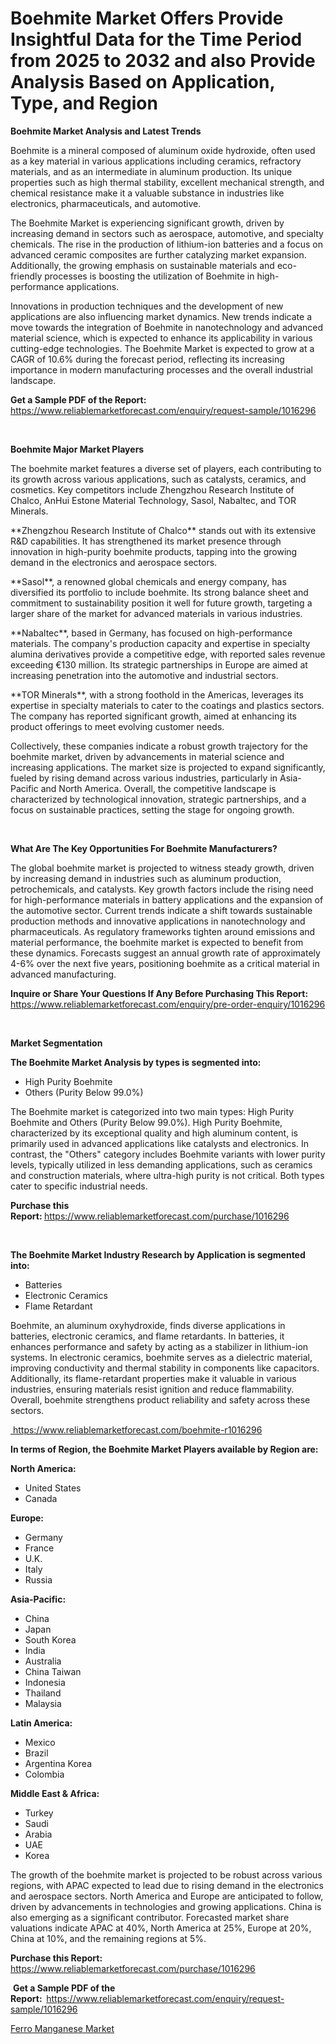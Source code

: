 <p><h1>Boehmite Market Offers Provide Insightful Data for the Time Period from 2025 to 2032 and also Provide Analysis Based on Application, Type, and Region</h1></p><p><strong>Boehmite Market Analysis and Latest Trends</strong></p>
<p><p>Boehmite is a mineral composed of aluminum oxide hydroxide, often used as a key material in various applications including ceramics, refractory materials, and as an intermediate in aluminum production. Its unique properties such as high thermal stability, excellent mechanical strength, and chemical resistance make it a valuable substance in industries like electronics, pharmaceuticals, and automotive.</p><p>The Boehmite Market is experiencing significant growth, driven by increasing demand in sectors such as aerospace, automotive, and specialty chemicals. The rise in the production of lithium-ion batteries and a focus on advanced ceramic composites are further catalyzing market expansion. Additionally, the growing emphasis on sustainable materials and eco-friendly processes is boosting the utilization of Boehmite in high-performance applications.</p><p>Innovations in production techniques and the development of new applications are also influencing market dynamics. New trends indicate a move towards the integration of Boehmite in nanotechnology and advanced material science, which is expected to enhance its applicability in various cutting-edge technologies. The Boehmite Market is expected to grow at a CAGR of 10.6% during the forecast period, reflecting its increasing importance in modern manufacturing processes and the overall industrial landscape.</p></p>
<p><strong>Get a Sample PDF of the Report:&nbsp;</strong> <a href="https://www.reliablemarketforecast.com/enquiry/request-sample/1016296?utm_campaign=3327&utm_medium=2&utm_source=Github&utm_content=ia&utm_term=02042025&utm_id=boehmite">https://www.reliablemarketforecast.com/enquiry/request-sample/1016296</a></p>
<p>&nbsp;</p>
<p><strong>Boehmite Major Market Players</strong></p>
<p><p>The boehmite market features a diverse set of players, each contributing to its growth across various applications, such as catalysts, ceramics, and cosmetics. Key competitors include Zhengzhou Research Institute of Chalco, AnHui Estone Material Technology, Sasol, Nabaltec, and TOR Minerals.</p><p>**Zhengzhou Research Institute of Chalco** stands out with its extensive R&D capabilities. It has strengthened its market presence through innovation in high-purity boehmite products, tapping into the growing demand in the electronics and aerospace sectors.</p><p>**Sasol**, a renowned global chemicals and energy company, has diversified its portfolio to include boehmite. Its strong balance sheet and commitment to sustainability position it well for future growth, targeting a larger share of the market for advanced materials in various industries.</p><p>**Nabaltec**, based in Germany, has focused on high-performance materials. The company's production capacity and expertise in specialty alumina derivatives provide a competitive edge, with reported sales revenue exceeding €130 million. Its strategic partnerships in Europe are aimed at increasing penetration into the automotive and industrial sectors.</p><p>**TOR Minerals**, with a strong foothold in the Americas, leverages its expertise in specialty materials to cater to the coatings and plastics sectors. The company has reported significant growth, aimed at enhancing its product offerings to meet evolving customer needs.</p><p>Collectively, these companies indicate a robust growth trajectory for the boehmite market, driven by advancements in material science and increasing applications. The market size is projected to expand significantly, fueled by rising demand across various industries, particularly in Asia-Pacific and North America. Overall, the competitive landscape is characterized by technological innovation, strategic partnerships, and a focus on sustainable practices, setting the stage for ongoing growth.</p></p>
<p>&nbsp;</p>
<p><strong>What Are The Key Opportunities For Boehmite Manufacturers?</strong></p>
<p><p>The global boehmite market is projected to witness steady growth, driven by increasing demand in industries such as aluminum production, petrochemicals, and catalysts. Key growth factors include the rising need for high-performance materials in battery applications and the expansion of the automotive sector. Current trends indicate a shift towards sustainable production methods and innovative applications in nanotechnology and pharmaceuticals. As regulatory frameworks tighten around emissions and material performance, the boehmite market is expected to benefit from these dynamics. Forecasts suggest an annual growth rate of approximately 4-6% over the next five years, positioning boehmite as a critical material in advanced manufacturing.</p></p>
<p><strong>Inquire or Share Your Questions If Any Before Purchasing This Report:</strong> <a href="https://www.reliablemarketforecast.com/enquiry/pre-order-enquiry/1016296?utm_campaign=3327&utm_medium=2&utm_source=Github&utm_content=ia&utm_term=02042025&utm_id=boehmite">https://www.reliablemarketforecast.com/enquiry/pre-order-enquiry/1016296</a></p>
<p>&nbsp;</p>
<p><strong>Market Segmentation</strong></p>
<p><strong>The Boehmite Market Analysis by types is segmented into:</strong></p>
<p><ul><li>High Purity Boehmite</li><li>Others (Purity Below 99.0%)</li></ul></p>
<p><p>The Boehmite market is categorized into two main types: High Purity Boehmite and Others (Purity Below 99.0%). High Purity Boehmite, characterized by its exceptional quality and high aluminum content, is primarily used in advanced applications like catalysts and electronics. In contrast, the "Others" category includes Boehmite variants with lower purity levels, typically utilized in less demanding applications, such as ceramics and construction materials, where ultra-high purity is not critical. Both types cater to specific industrial needs.</p></p>
<p><strong>Purchase this Report:&nbsp;</strong><a href="https://www.reliablemarketforecast.com/purchase/1016296?utm_campaign=3327&utm_medium=2&utm_source=Github&utm_content=ia&utm_term=02042025&utm_id=boehmite">https://www.reliablemarketforecast.com/purchase/1016296</a></p>
<p>&nbsp;</p>
<p><strong>The Boehmite Market Industry Research by Application is segmented into:</strong></p>
<p><ul><li>Batteries</li><li>Electronic Ceramics</li><li>Flame Retardant</li></ul></p>
<p><p>Boehmite, an aluminum oxyhydroxide, finds diverse applications in batteries, electronic ceramics, and flame retardants. In batteries, it enhances performance and safety by acting as a stabilizer in lithium-ion systems. In electronic ceramics, boehmite serves as a dielectric material, improving conductivity and thermal stability in components like capacitors. Additionally, its flame-retardant properties make it valuable in various industries, ensuring materials resist ignition and reduce flammability. Overall, boehmite strengthens product reliability and safety across these sectors.</p></p>
<p><a href="https://www.reliablemarketforecast.com/boehmite-r1016296?utm_campaign=3327&utm_medium=2&utm_source=Github&utm_content=ia&utm_term=02042025&utm_id=boehmite">&nbsp;https://www.reliablemarketforecast.com/boehmite-r1016296</a></p>
<p><strong>In terms of Region, the Boehmite Market Players available by Region are:</strong></p>
<p>
    <p> <strong> North America: </strong>
        <ul>
            <li>United States</li>
            <li>Canada</li>
        </ul>
        </p> 
    <p> <strong> Europe: </strong>
        <ul>
            <li>Germany</li>
            <li>France</li>
            <li>U.K.</li>
            <li>Italy</li>
            <li>Russia</li>
        </ul>
        </p> 
    <p> <strong> Asia-Pacific: </strong>
        <ul>
            <li>China</li>
            <li>Japan</li>
            <li>South Korea</li>
            <li>India</li>
            <li>Australia</li>
            <li>China Taiwan</li>
            <li>Indonesia</li>
            <li>Thailand</li>
            <li>Malaysia</li>
        </ul>
        </p> 
    <p> <strong> Latin America: </strong>
        <ul>
            <li>Mexico</li>
            <li>Brazil</li>
            <li>Argentina Korea</li>
            <li>Colombia</li>
        </ul>
        </p> 
    <p> <strong> Middle East & Africa: </strong>
        <ul>
            <li>Turkey</li>
            <li>Saudi</li>
            <li>Arabia</li>
            <li>UAE</li>
            <li>Korea</li>
        </ul>
    </p>
    </p>
<p><p>The growth of the boehmite market is projected to be robust across various regions, with APAC expected to lead due to rising demand in the electronics and aerospace sectors. North America and Europe are anticipated to follow, driven by advancements in technologies and growing applications. China is also emerging as a significant contributor. Forecasted market share valuations indicate APAC at 40%, North America at 25%, Europe at 20%, China at 10%, and the remaining regions at 5%.</p></p>
<p><strong>Purchase this Report: </strong><a href="https://www.reliablemarketforecast.com/purchase/1016296?utm_campaign=3327&utm_medium=2&utm_source=Github&utm_content=ia&utm_term=02042025&utm_id=boehmite">https://www.reliablemarketforecast.com/purchase/1016296</a></p>
<p>&nbsp;<strong>Get a Sample PDF of the Report:&nbsp;&nbsp;</strong><a href="https://www.reliablemarketforecast.com/enquiry/request-sample/1016296?utm_campaign=3327&utm_medium=2&utm_source=Github&utm_content=ia&utm_term=02042025&utm_id=boehmite">https://www.reliablemarketforecast.com/enquiry/request-sample/1016296</a></p>
<p><strong></strong></p>
<p><p><a href="https://github.com/peggiputra7o/Market-Research-Report-List-1/blob/main/ferro-manganese-market.md?utm_campaign=3327&utm_medium=2&utm_source=Github&utm_content=ia&utm_term=02042025&utm_id=boehmite">Ferro Manganese Market</a></p></p>